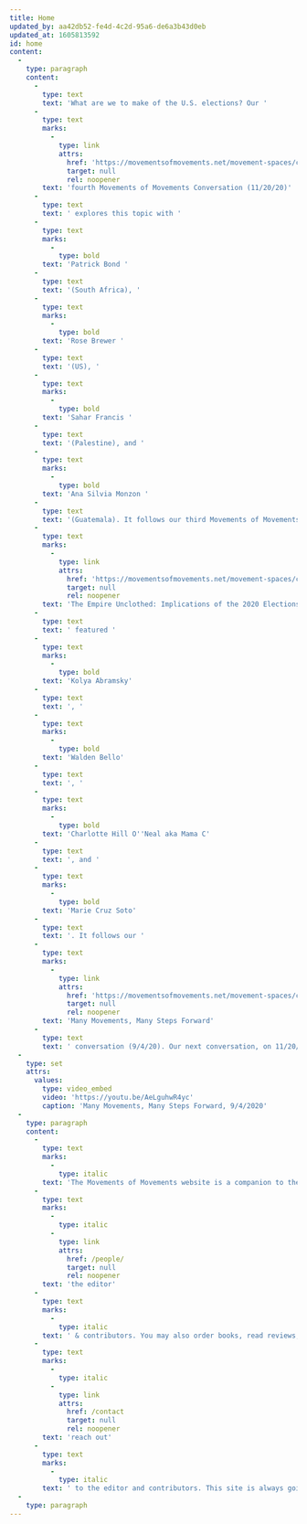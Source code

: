 ```yaml
---
title: Home
updated_by: aa42db52-fe4d-4c2d-95a6-de6a3b43d0eb
updated_at: 1605813592
id: home
content:
  -
    type: paragraph
    content:
      -
        type: text
        text: 'What are we to make of the U.S. elections? Our '
      -
        type: text
        marks:
          -
            type: link
            attrs:
              href: 'https://movementsofmovements.net/movement-spaces/conversations/the-empire-unclothed-implications-of-the-2020-us-elections-for-humanity-and-mother-earth-part-2'
              target: null
              rel: noopener
        text: 'fourth Movements of Movements Conversation (11/20/20)'
      -
        type: text
        text: ' explores this topic with '
      -
        type: text
        marks:
          -
            type: bold
        text: 'Patrick Bond '
      -
        type: text
        text: '(South Africa), '
      -
        type: text
        marks:
          -
            type: bold
        text: 'Rose Brewer '
      -
        type: text
        text: '(US), '
      -
        type: text
        marks:
          -
            type: bold
        text: 'Sahar Francis '
      -
        type: text
        text: '(Palestine), and '
      -
        type: text
        marks:
          -
            type: bold
        text: 'Ana Silvia Monzon '
      -
        type: text
        text: '(Guatemala). It follows our third Movements of Movements Conversation (10/16/20) that shares its title and addressed the global context and challenges posed by the recently concluded US elections. '
      -
        type: text
        marks:
          -
            type: link
            attrs:
              href: 'https://movementsofmovements.net/movement-spaces/conversations/the-empire-unclothed-implications-of-the-2020-us-elections'
              target: null
              rel: noopener
        text: 'The Empire Unclothed: Implications of the 2020 Elections for Humanity and Mother Earth'
      -
        type: text
        text: ' featured '
      -
        type: text
        marks:
          -
            type: bold
        text: 'Kolya Abramsky'
      -
        type: text
        text: ', '
      -
        type: text
        marks:
          -
            type: bold
        text: 'Walden Bello'
      -
        type: text
        text: ', '
      -
        type: text
        marks:
          -
            type: bold
        text: 'Charlotte Hill O''Neal aka Mama C'
      -
        type: text
        text: ', and '
      -
        type: text
        marks:
          -
            type: bold
        text: 'Marie Cruz Soto'
      -
        type: text
        text: '. It follows our '
      -
        type: text
        marks:
          -
            type: link
            attrs:
              href: 'https://movementsofmovements.net/movement-spaces/conversations'
              target: null
              rel: noopener
        text: 'Many Movements, Many Steps Forward'
      -
        type: text
        text: ' conversation (9/4/20). Our next conversation, on 11/20/2020, will look at the outcomes of US elections, also from a global perspective.'
  -
    type: set
    attrs:
      values:
        type: video_embed
        video: 'https://youtu.be/AeLguhwR4yc'
        caption: 'Many Movements, Many Steps Forward, 9/4/2020'
  -
    type: paragraph
    content:
      -
        type: text
        marks:
          -
            type: italic
        text: 'The Movements of Movements website is a companion to the book series. It includes updates from '
      -
        type: text
        marks:
          -
            type: italic
          -
            type: link
            attrs:
              href: /people/
              target: null
              rel: noopener
        text: 'the editor'
      -
        type: text
        marks:
          -
            type: italic
        text: ' & contributors. You may also order books, read reviews, learn about continuing conversations, as well as '
      -
        type: text
        marks:
          -
            type: italic
          -
            type: link
            attrs:
              href: /contact
              target: null
              rel: noopener
        text: 'reach out'
      -
        type: text
        marks:
          -
            type: italic
        text: ' to the editor and contributors. This site is always going to be work-in-progress and is still under construction. '
  -
    type: paragraph
---
```

